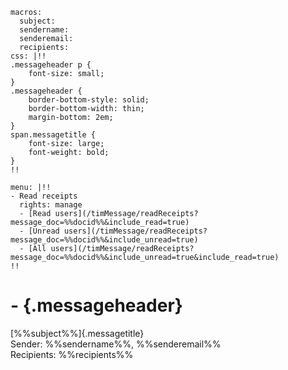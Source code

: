 ``` {settings=""}
macros:
  subject:
  sendername:
  senderemail:
  recipients:
css: |!!
.messageheader p {
    font-size: small;
}
.messageheader {
    border-bottom-style: solid;
    border-bottom-width: thin;
    margin-bottom: 2em;
}
span.messagetitle {
    font-size: large;
    font-weight: bold;
}
!!
```

``` {plugin="timMenu" .hidden-print nocache="true"}
menu: |!!
- Read receipts
  rights: manage
  - [Read users](/timMessage/readReceipts?message_doc=%%docid%%&include_read=true)
  - [Unread users](/timMessage/readReceipts?message_doc=%%docid%%&include_unread=true)
  - [All users](/timMessage/readReceipts?message_doc=%%docid%%&include_unread=true&include_read=true)
!!
```

# - {.messageheader}

[%%subject%%]{.messagetitle} \
Sender: %%sendername%%, %%senderemail%% \
Recipients: %%recipients%%
